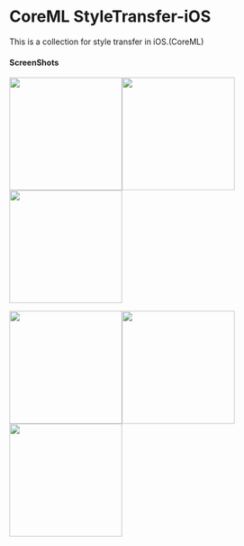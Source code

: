 # CoreML StyleTransfer-iOS
This is a collection for style transfer in iOS.(CoreML)

#### ScreenShots
<img src="https://github.com/kingandyoga/StyleTransfer-iOS/blob/master/ScreenShoot/shoot1.jpeg" width="200"><img src="https://github.com/kingandyoga/StyleTransfer-iOS/blob/master/ScreenShoot/shoot2.jpeg" width="200"><img src="https://github.com/kingandyoga/StyleTransfer-iOS/blob/master/ScreenShoot/shoot3.jpeg" width="200">

<img src="https://github.com/kingandyoga/StyleTransfer-iOS/blob/master/ScreenShoot/shoot4.jpeg" width="200"><img src="https://github.com/kingandyoga/StyleTransfer-iOS/blob/master/ScreenShoot/shoot5.jpeg" width="200"><img src="https://github.com/kingandyoga/StyleTransfer-iOS/blob/master/ScreenShoot/shoot6.jpeg" width="200">
